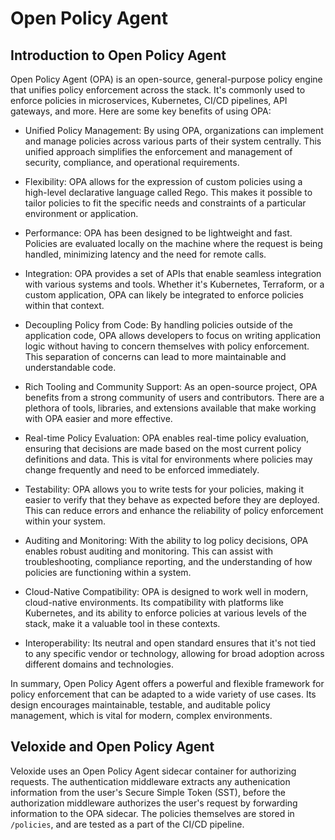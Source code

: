 # Open Policy Agent

## Introduction to Open Policy Agent

Open Policy Agent (OPA) is an open-source, general-purpose policy engine that unifies policy enforcement across the stack. It's commonly used to enforce policies in microservices, Kubernetes, CI/CD pipelines, API gateways, and more. Here are some key benefits of using OPA:

- Unified Policy Management: By using OPA, organizations can implement and manage policies across various parts of their system centrally. This unified approach simplifies the enforcement and management of security, compliance, and operational requirements.

- Flexibility: OPA allows for the expression of custom policies using a high-level declarative language called Rego. This makes it possible to tailor policies to fit the specific needs and constraints of a particular environment or application.

- Performance: OPA has been designed to be lightweight and fast. Policies are evaluated locally on the machine where the request is being handled, minimizing latency and the need for remote calls.

- Integration: OPA provides a set of APIs that enable seamless integration with various systems and tools. Whether it's Kubernetes, Terraform, or a custom application, OPA can likely be integrated to enforce policies within that context.

- Decoupling Policy from Code: By handling policies outside of the application code, OPA allows developers to focus on writing application logic without having to concern themselves with policy enforcement. This separation of concerns can lead to more maintainable and understandable code.

- Rich Tooling and Community Support: As an open-source project, OPA benefits from a strong community of users and contributors. There are a plethora of tools, libraries, and extensions available that make working with OPA easier and more effective.

- Real-time Policy Evaluation: OPA enables real-time policy evaluation, ensuring that decisions are made based on the most current policy definitions and data. This is vital for environments where policies may change frequently and need to be enforced immediately.

- Testability: OPA allows you to write tests for your policies, making it easier to verify that they behave as expected before they are deployed. This can reduce errors and enhance the reliability of policy enforcement within your system.

- Auditing and Monitoring: With the ability to log policy decisions, OPA enables robust auditing and monitoring. This can assist with troubleshooting, compliance reporting, and the understanding of how policies are functioning within a system.

- Cloud-Native Compatibility: OPA is designed to work well in modern, cloud-native environments. Its compatibility with platforms like Kubernetes, and its ability to enforce policies at various levels of the stack, make it a valuable tool in these contexts.

- Interoperability: Its neutral and open standard ensures that it's not tied to any specific vendor or technology, allowing for broad adoption across different domains and technologies.

In summary, Open Policy Agent offers a powerful and flexible framework for policy enforcement that can be adapted to a wide variety of use cases. Its design encourages maintainable, testable, and auditable policy management, which is vital for modern, complex environments.

## Veloxide and Open Policy Agent

Veloxide uses an Open Policy Agent sidecar container for authorizing requests. The authentication middleware extracts any authenication information from the user's Secure Simple Token (SST), before the authorization middleware authorizes the user's request by forwarding information to the OPA sidecar. The policies themselves are stored in `/policies`, and are tested as a part of the CI/CD pipeline.

